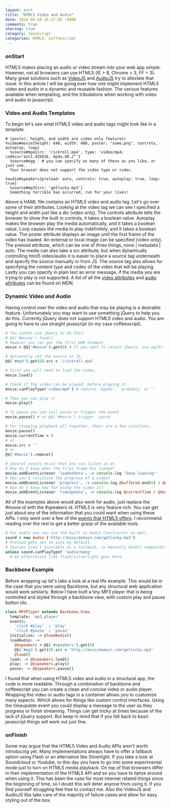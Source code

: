 ```yaml
---
layout: post
title: "HTML5 Video and Audio"
date: 2014-04-28 16:27:05 -0400
comments: true
sharing: true
category: JavaScript
categories: HTML5, Coffeescript
---
```


### onStart
HTML5 makes placing an audio or video stream into your web app simple. However, not all browsers can use HTML5 (IE > 8, Chrome > 3, FF > 3). Many great solutions such as [VideoJS](https://github.com/videojs/video.js) and [AudioJS](http://kolber.github.io/audiojs/) try to alleviate that issue. In this article I will be going over how one might implement HTML5 video and audio in a dynamic and reusable fashion. The various features available when templating, and the tribulations when working with video and audio in javascript.

### Video and Audio Templates
To begin let's see what HTML5 video and audio tags might look like in a template.

```haml HTML5 Video and Audio Tagging
# (poster, height, and width are video only features)
%video#movie{height: 640, width: 480, poster: "some.png", controls, autoplay, loop}
  %source#mp4{src: 'rickroll.mp4', type: 'video/mp4; codecs="avc1.42E01E, mp4a.40.2"'}
  %source#ogg - # you can specify as many of these as you like, or just one.
  Your browser does not support the video type or codec.

%audio#speakers{preload: auto, controls: true, autoplay: true, loop: true}
  %source#mp3{src: 'getlucky.mp3'}
  Something terrible has occurred, run for your lives!
```
Above a HAML file contains an HTML5 video and audio tag. Let's go over some of their attributes. Looking at the video tag we can see I specified a height and width just like a div (video only). The controls attribute tells the browser to show the built in controls, it takes a boolean value. Autoplay makes the browser play the media automatically, and it takes a boolean value. Loop causes the media to play indefinitely, and it takes a boolean value. The poster attribute displays an image until the first frame of the video has loaded. An external or local image can be specified (video only). The preload attribute, which can be one of three things, none | metadata | auto. The media can also take a src attribute, but when dynamically controlling html5 video/audio it is easier to place a source tag underneath and specify the source manually or from JS. The source tag also allows for specifying the content type and codec of the video that will be playing. Lastly you can specify in plain text an error message, if the media you are trying to play is not supported. A list of all the [video attributes](https://developer.mozilla.org/en-US/docs/Web/HTML/Element/video) and [audio attributes](https://developer.mozilla.org/en-US/docs/Web/HTML/Element/audio) can be found on MDN.

### Dynamic Video and Audio
Having control over the video and audio that may be playing is a desirable feature. Unfortunately you may want to use something jQuery to help you do this. Currently jQuery does not support HTML5 video and audio. You are going to have to use straight javascript (in my case coffeescript).

```coffeescript
# You cannot use jQuery to do this:
# @$('#movie').load()
# However you can get the first DOM element.
movie = @$('#movie').get(0) # If you want to retain jQuery, use eq(0) instead.

# Optionally set the source in JS.
@$('#mp4').get(0).src = '/rickroll.mp4'

# First you will need to load the video.
movie.load()

# Check if the video can be played, before playing it.
movie.canPlayType('video/mp4') # returns 'maybe', 'probably' or ''

# Then you can play it.
movie.play()

# To pause you can call pause or trigger the event
movie.pause() # or @$('#movie').trigger 'pause'

# For stopping playback all together, their are a few solutions.
movie.pause()
movie.currentTime = 0
# or
movie.src = ''
# or
@$('#movie').remove()

# Several events exist that you can listen in on.
# How do I know when the first frame has loaded?
movie.addEventListener 'loadeddata', -> console.log 'Done loading!'
# How can I calculate the progress of a video?
movie.addEventListener 'progress', -> console.log @buffered.end(0) / @duration
# How do I know how far along the video is?
movie.addEventListener 'timeupdate', -> console.log @currentTime / @duration
```
All of the examples above would also work for audio, just replace the #movie id with the #speakers id. HTML5 is very feature rich. You can get just about any of the information that you could want when using these APIs. I only went over a few of the [events that HTML5 offers](https://developer.mozilla.org/en-US/docs/Web/Guide/Events/Media_events). I recommend reading over the rest to get a better grasp of the available tools.

```coffeescript
# For audio you can use the built in Audio Constructor as well.
sound = new Audio ['http://musicdomain.com/getlucky.mp3']
# Preload gets set to auto by default.
# Sources aren't available as a fallback, so manually detect compatibility.
unless sound.canPlayType? 'audio/mpeg'
  # An alternative like flash/silverlight goes here.
```

### Backbone Example
Before wrapping up let's take a look at a real life example. This would be in the case that you were using Backbone, but any structural web application would work similarly. Below I have built a tiny MP3 player that is being controlled and styled through a backbone view, with custom play and pause button ids.
```coffeescript
class MP3Player extends Backbone.View
  template: 'mp3_player'
  events:
    'click #play'  : 'play'
    'click #pause' : 'pause'
  initialize: -> @loadAudio()
  loadAudio: ->
    @$speakers = @$('#speakers').get(0)
    @$('#mp3').get(0).src = 'http://musicdomain.com/getlucky.mp3'
    @load()
  load: -> @$speakers.load()
  play: -> @$speakers.play()
  pause: -> @$speakers.pause()
```
I found that when using HTML5 video and audio in a structural app, the code is more readable. Through a combination of backbone and coffeescript you can create a clean and concise video or audio player. Wrapping the video or audio tags in a container allows you to customize many aspects. Which allows for things like custom control interfaces. Using the timeupdate event you could display a message to the user as they progress or finish streaming. Things can get tricky at times because of the lack of jQuery support. But keep in mind that if you fall back to basic javascript things will work out just fine.

### onFinish
Some may argue that the HTML5 Video and Audio APIs aren't worth introducing yet. Many implementations always have to offer a fallback option using Flash or an alternative like Silverlight. If you take a look at Soundcloud or Youtube, to this day you have to go into some experimental mode just to turn on HTML5 media playback. On top of that browsers differ in their implementation of the HTML5 API and so you have to tiptoe around when using it. This has been the case for most internet related things since the beginning of time, so I doubt this will deter anyone from using it. If you find yourself struggling feel free to contact me. Also the VideoJS and AudioJS libs take care of the majority of failure cases and allow for easy styling out of the box.
